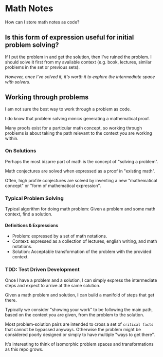 # Math Notes

How can I store math notes as code?

## Is this form of expression useful for initial problem solving?

If I put the problem in and get the solution, then I've ruined the problem. I should solve it first from my available context (e.g. book, lectures, similar problems in the set or previous sets).

*However, once I've solved it, it's worth it to explore the intermediate space with solvers.*

## Working through problems

I am not sure the best way to work through a problem as code.

I do know that problem solving mimics generating a mathematical proof.

Many proofs exist for a particular math concept, so working through problems is about taking the path relevant to the context you are working within. 

### On Solutions

Perhaps the most bizarre part of math is the concept of "solving a problem".

Math conjectures are solved when expressed as a proof in "existing math".

Often, high profile conjectures are solved by inventing a new "mathematical concept" or "form of mathematical expression".


### Typical Problem Solving

Typical algorithm for doing math problem: Given a problem and some math context, find a solution.

#### Definitions & Expressions

- Problem: expressed by a set of math notations.
- Context: expressed as a collection of lectures, english writing, and math notations.
- Solution: Acceptable transformation of the problem with the provided context.

### TDD: Test Driven Development

Once I have a problem and a solution, I can simply express the intermediate steps and expect to arrive at the same solution.

Given a math problem and solution, I can build a manifold of steps that get there.

Typically we consider "showing your work" to be following the main path, based on the context you are given, from the problem to the solution.

Most problem-solution pairs are intended to cross a set of `critical facts` that cannot be bypassed anyways. Otherwise the problem might be considered poorly designed or simply to have multiple "ways to get there".

It's interesting to think of isomorphic problem spaces and transformations as this repo grows.
